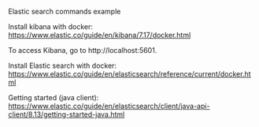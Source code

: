 Elastic search commands example

Install kibana with docker: https://www.elastic.co/guide/en/kibana/7.17/docker.html

To access Kibana, go to http://localhost:5601.

Install Elastic search with docker: https://www.elastic.co/guide/en/elasticsearch/reference/current/docker.html


Getting started (java client): https://www.elastic.co/guide/en/elasticsearch/client/java-api-client/8.13/getting-started-java.html

